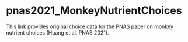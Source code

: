 # pnas2021_MonkeyNutrientChoices
This link provides original choice data for the PNAS paper on monkey nutrient choices (Huang et al. PNAS 2021).
